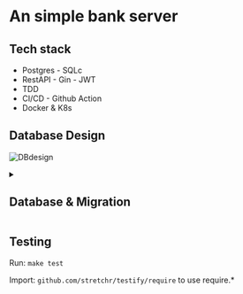 # An simple bank server

## Tech stack

* Postgres - SQLc
* RestAPI - Gin - JWT
* TDD
* CI/CD - Github Action
* Docker & K8s


## Database Design
![DBdesign](https://i.imgur.com/HtPnnm6.png)

<details>

<summary>
<h2>Database & Migration</h2>

</summary>

Get Postgres Image： `docker pull postgres` 

Get golang migrate：  `brew install golang-migrate` [Config site](https://github.com/golang-migrate/migrate.git)

Get sqlc: ` brew install sqlc` [Config site](https://docs.sqlc.dev/en/latest/reference/config.html)

Create migration files：

`migrate create -ext sql -dir db/migraiton -seq init_schema`

Run Makefile scripts：

`make postgres` to run postgres databse

`make createdb` to create databse 

`make migrateup` to migrate

`make sqlc` to generate query functions


</details>


## Testing

Run: `make test`

Import: `github.com/stretchr/testify/require` to use require.*




	



